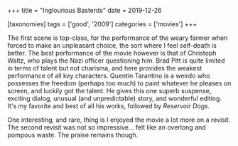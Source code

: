 +++
title = "Inglourious Basterds"
date = 2019-12-26

[taxonomies]
tags = ['good', '2009']
categories = ['movies']
+++

The first scene is top-class, for the performance of the weary farmer
when forced to make an unpleasant choice, the sort where I feel
self-death is better. The best performance of the movie however is that
of Christoph Waltz, who plays the Nazi officer questioning him. Brad
Pitt is quite limited in terms of talent but not charisma, and here
provides the weakest performance of all key characters. Quentin
Tarantino is a weirdo who possesses the freedom (perhaps too much) to
paint whatever he pleases on screen, and luckily got the talent. He
gives this one superb suspense, exciting dialog, unusual (and
unpredictable) story, and wonderful editing. It's my favorite and best
of all his works, followed by *Reservoir Dogs*.

One interesting, and rare, thing is I enjoyed the movie a lot more on a
revisit. The second revisit was not so impressive... felt like an
overlong and pompous waste. The praise remains though.
